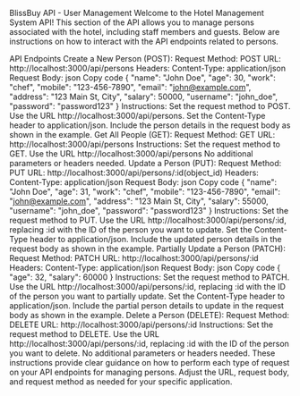 BlissBuy API - User Management
Welcome to the Hotel Management System API! This section of the API allows you to manage persons associated with the hotel, including staff members and guests. Below are instructions on how to interact with the API endpoints related to persons.

API Endpoints
Create a New Person (POST):
Request Method: POST
URL: http://localhost:3000/api/persons
Headers:
Content-Type: application/json
Request Body:
json
Copy code
{
    "name": "John Doe",
    "age": 30,
    "work": "chef",
    "mobile": "123-456-7890",
    "email": "john@example.com",
    "address": "123 Main St, City",
    "salary": 50000,
    "username": "john_doe",
    "password": "password123"
}
Instructions:
Set the request method to POST.
Use the URL http://localhost:3000/api/persons.
Set the Content-Type header to application/json.
Include the person details in the request body as shown in the example.
Get All People (GET):
Request Method: GET
URL: http://localhost:3000/api/persons
Instructions:
Set the request method to GET.
Use the URL http://localhost:3000/api/persons
No additional parameters or headers needed.
Update a Person (PUT):
Request Method: PUT
URL: http://localhost:3000/api/persons/:id(object_id)
Headers:
Content-Type: application/json
Request Body:
json
Copy code
{
    "name": "John Doe",
    "age": 31,
    "work": "chef",
    "mobile": "123-456-7890",
    "email": "john@example.com",
    "address": "123 Main St, City",
    "salary": 55000,
    "username": "john_doe",
    "password": "password123"
}
Instructions:
Set the request method to PUT.
Use the URL http://localhost:3000/api/persons/:id, replacing :id with the ID of the person you want to update.
Set the Content-Type header to application/json.
Include the updated person details in the request body as shown in the example.
Partially Update a Person (PATCH):
Request Method: PATCH
URL: http://localhost:3000/api/persons/:id
Headers:
Content-Type: application/json
Request Body:
json
Copy code
{
    "age": 32,
    "salary": 60000
}
Instructions:
Set the request method to PATCH.
Use the URL http://localhost:3000/api/persons/:id, replacing :id with the ID of the person you want to partially update.
Set the Content-Type header to application/json.
Include the partial person details to update in the request body as shown in the example.
Delete a Person (DELETE):
Request Method: DELETE
URL: http://localhost:3000/api/persons/:id
Instructions:
Set the request method to DELETE.
Use the URL http://localhost:3000/api/persons/:id, replacing :id with the ID of the person you want to delete.
No additional parameters or headers needed.
These instructions provide clear guidance on how to perform each type of request on your API endpoints for managing persons. Adjust the URL, request body, and request method as needed for your specific application.